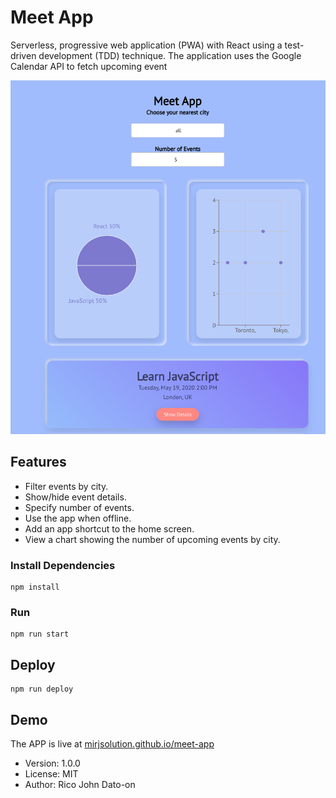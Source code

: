 # Meet App

Serverless, progressive web application (PWA) with React using a test-driven development (TDD) technique. The application uses the Google Calendar API to fetch upcoming event

![Alt text](/public/img/screenshot1.png?raw=true 'Meet App')

## Features

- Filter events by city.
- Show/hide event details.
- Specify number of events.
- Use the app when offline.
- Add an app shortcut to the home screen.
- View a chart showing the number of upcoming events by city.

### Install Dependencies

```
npm install
```

### Run

```
npm run start
```

## Deploy

```
npm run deploy
```

## Demo

The APP is live at [mirjsolution.github.io/meet-app](https://mirjsolution.github.io/meet-app/)

- Version: 1.0.0
- License: MIT
- Author: Rico John Dato-on
